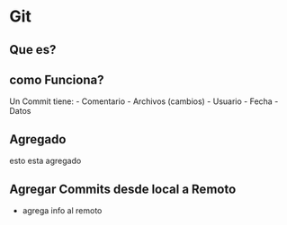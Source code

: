 # Git
## Que es?

## como Funciona?
Un Commit tiene:
    - Comentario
    - Archivos (cambios)
    - Usuario
    - Fecha
    - Datos
## Agregado
esto esta agregado
## Agregar Commits desde local a Remoto
- agrega info al remoto 